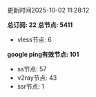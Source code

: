 更新时间2025-10-02 11:28:12

**总订阅: 22**
**总节点: 5411**
- vless节点: 6

**google ping有效节点: 101**
- ss节点: 57
- v2ray节点: 43
- ssr节点: 1
